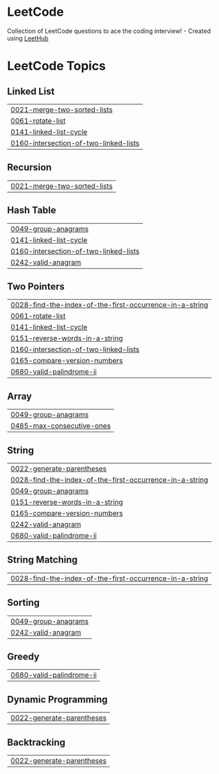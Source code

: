 # LeetCode
Collection of LeetCode questions to ace the coding interview! - Created using [LeetHub](https://github.com/QasimWani/LeetHub)

<!---LeetCode Topics Start-->
# LeetCode Topics
## Linked List
|  |
| ------- |
| [0021-merge-two-sorted-lists](https://github.com/nalini-ajwani/LeetCode/tree/master/0021-merge-two-sorted-lists) |
| [0061-rotate-list](https://github.com/nalini-ajwani/LeetCode/tree/master/0061-rotate-list) |
| [0141-linked-list-cycle](https://github.com/nalini-ajwani/LeetCode/tree/master/0141-linked-list-cycle) |
| [0160-intersection-of-two-linked-lists](https://github.com/nalini-ajwani/LeetCode/tree/master/0160-intersection-of-two-linked-lists) |
## Recursion
|  |
| ------- |
| [0021-merge-two-sorted-lists](https://github.com/nalini-ajwani/LeetCode/tree/master/0021-merge-two-sorted-lists) |
## Hash Table
|  |
| ------- |
| [0049-group-anagrams](https://github.com/nalini-ajwani/LeetCode/tree/master/0049-group-anagrams) |
| [0141-linked-list-cycle](https://github.com/nalini-ajwani/LeetCode/tree/master/0141-linked-list-cycle) |
| [0160-intersection-of-two-linked-lists](https://github.com/nalini-ajwani/LeetCode/tree/master/0160-intersection-of-two-linked-lists) |
| [0242-valid-anagram](https://github.com/nalini-ajwani/LeetCode/tree/master/0242-valid-anagram) |
## Two Pointers
|  |
| ------- |
| [0028-find-the-index-of-the-first-occurrence-in-a-string](https://github.com/nalini-ajwani/LeetCode/tree/master/0028-find-the-index-of-the-first-occurrence-in-a-string) |
| [0061-rotate-list](https://github.com/nalini-ajwani/LeetCode/tree/master/0061-rotate-list) |
| [0141-linked-list-cycle](https://github.com/nalini-ajwani/LeetCode/tree/master/0141-linked-list-cycle) |
| [0151-reverse-words-in-a-string](https://github.com/nalini-ajwani/LeetCode/tree/master/0151-reverse-words-in-a-string) |
| [0160-intersection-of-two-linked-lists](https://github.com/nalini-ajwani/LeetCode/tree/master/0160-intersection-of-two-linked-lists) |
| [0165-compare-version-numbers](https://github.com/nalini-ajwani/LeetCode/tree/master/0165-compare-version-numbers) |
| [0680-valid-palindrome-ii](https://github.com/nalini-ajwani/LeetCode/tree/master/0680-valid-palindrome-ii) |
## Array
|  |
| ------- |
| [0049-group-anagrams](https://github.com/nalini-ajwani/LeetCode/tree/master/0049-group-anagrams) |
| [0485-max-consecutive-ones](https://github.com/nalini-ajwani/LeetCode/tree/master/0485-max-consecutive-ones) |
## String
|  |
| ------- |
| [0022-generate-parentheses](https://github.com/nalini-ajwani/LeetCode/tree/master/0022-generate-parentheses) |
| [0028-find-the-index-of-the-first-occurrence-in-a-string](https://github.com/nalini-ajwani/LeetCode/tree/master/0028-find-the-index-of-the-first-occurrence-in-a-string) |
| [0049-group-anagrams](https://github.com/nalini-ajwani/LeetCode/tree/master/0049-group-anagrams) |
| [0151-reverse-words-in-a-string](https://github.com/nalini-ajwani/LeetCode/tree/master/0151-reverse-words-in-a-string) |
| [0165-compare-version-numbers](https://github.com/nalini-ajwani/LeetCode/tree/master/0165-compare-version-numbers) |
| [0242-valid-anagram](https://github.com/nalini-ajwani/LeetCode/tree/master/0242-valid-anagram) |
| [0680-valid-palindrome-ii](https://github.com/nalini-ajwani/LeetCode/tree/master/0680-valid-palindrome-ii) |
## String Matching
|  |
| ------- |
| [0028-find-the-index-of-the-first-occurrence-in-a-string](https://github.com/nalini-ajwani/LeetCode/tree/master/0028-find-the-index-of-the-first-occurrence-in-a-string) |
## Sorting
|  |
| ------- |
| [0049-group-anagrams](https://github.com/nalini-ajwani/LeetCode/tree/master/0049-group-anagrams) |
| [0242-valid-anagram](https://github.com/nalini-ajwani/LeetCode/tree/master/0242-valid-anagram) |
## Greedy
|  |
| ------- |
| [0680-valid-palindrome-ii](https://github.com/nalini-ajwani/LeetCode/tree/master/0680-valid-palindrome-ii) |
## Dynamic Programming
|  |
| ------- |
| [0022-generate-parentheses](https://github.com/nalini-ajwani/LeetCode/tree/master/0022-generate-parentheses) |
## Backtracking
|  |
| ------- |
| [0022-generate-parentheses](https://github.com/nalini-ajwani/LeetCode/tree/master/0022-generate-parentheses) |
<!---LeetCode Topics End-->